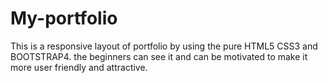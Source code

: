 # My-portfolio
This is a responsive layout of portfolio by using the pure HTML5 CSS3 and BOOTSTRAP4. the beginners can see it and can be motivated to make it more  user friendly and attractive.
